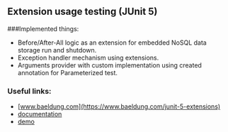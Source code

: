 ## Extension usage testing (JUnit 5)
###Implemented things:

- Before/After-All logic as an extension for embedded NoSQL data storage run and shutdown.
- Exception handler mechanism using extensions.
- Arguments provider with custom implementation using created annotation for Parameterized test.

### Useful links:
- [www.baeldung.com](https://www.baeldung.com/junit-5-extensions)
- [documentation](https://junit.org/junit5/docs/5.0.3/api/org/junit/jupiter/api/extension/package-summary.html)
- [demo](https://www.youtube.com/watch?v=r-8EGXMFJaw&ab_channel=JPoint%2CJoker%D0%B8JUGru)
